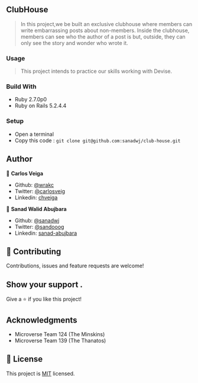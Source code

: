 ##  ClubHouse

> In this project,we be built an exclusive clubhouse where members can write embarrassing posts about non-members. Inside the clubhouse, members can see who the author of a post is but, outside, they can only see the story and wonder who wrote it.

### Usage

> This project intends to practice our skills working with Devise.

### Build With

- Ruby 2.7.0p0
- Ruby on Rails 5.2.4.4

### Setup
 - Open a terminal
 - Copy this code : 
        ```
        git clone git@github.com:sanadwj/club-house.git
        ```


## Author

👤 **Carlos Veiga**

- Github: [@wrakc](https://github.com/wrakc)
- Twitter: [@carlosveig](https://twitter.com/carlosveig)
- Linkedin: [chveiga](https://linkedin.com/chveiga)

👤 **Sanad Walid Abujbara**

- Github: [@sanadwj](https://github.com/githubhandle)
- Twitter: [@sandooog](https://twitter.com/sandooog)
- Linkedin: [sanad-abujbara](https://linkedin.com/in/sanad-abujbara)

## 🤝 Contributing

Contributions, issues and feature requests are welcome!

## Show your support .

Give a ⭐️ if you like this project!

## Acknowledgments

- Microverse Team 124 (The Minskins)
- Microverse Team 139 (The Thanatos)

## 📝 License

This project is [MIT](lic.url) licensed.
